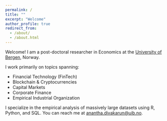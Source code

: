```yaml
---
permalink: /
title: ""
excerpt: "Welcome"
author_profile: true
redirect_from:
  - /about/
  - /about.html
---
```


Welcome! I am a post-doctoral researcher in Economics at the [University of Bergen](https://www.uib.no/econ]
), Norway.

I work primarily on topics spanning:
- Financial Technology (FinTech)
- Blockchain & Cryptocurrencies
- Capital Markets
- Corporate Finance
- Empirical Industrial Organization

I specialize in the empirical analysis of massively large datasets using R, Python, and SQL. You can reach me at [anantha.divakarun@uib.no](anantha.divakarun@uib.no).
